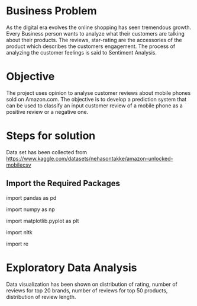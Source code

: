 # Business Problem
As the digital era evolves the online shopping has seen tremendous growth. Every Business person wants to analyze what their customers are talking about their products. The reviews, star-rating are the accessories of the product which describes the customers engagement. The process of analyzing the customer feelings is said to Sentiment Analysis.

# Objective
The project uses opinion  to analyse customer reviews about mobile phones sold on Amazon.com.
The objective is to develop a prediction system that can be used to classify an input customer review of a mobile phone as a positive review or a negative one.

# Steps for solution 
Data set has been collected from https://www.kaggle.com/datasets/nehasontakke/amazon-unlocked-mobilecsv

## Import the Required Packages
import pandas as pd

import numpy as np

import matplotlib.pyplot as plt

import nltk

import re

# Exploratory Data Analysis
Data visualization has been shown on  distribution of rating, number of reviews for top 20 brands, number of reviews for top 50 products, distribution of review length.

